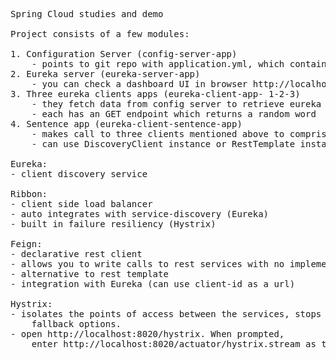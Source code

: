 <pre>
Spring Cloud studies and demo

Project consists of a few modules:

1. Configuration Server (config-server-app)
    - points to git repo with application.yml, which contains uri to eureka server
2. Eureka server (eureka-server-app)
    - you can check a dashboard UI in browser http://localhost:8010/
3. Three eureka clients apps (eureka-client-app- 1-2-3)
    - they fetch data from config server to retrieve eureka server uri, then register themselves on it
    - each has an GET endpoint which returns a random word
4. Sentence app (eureka-client-sentence-app)
    - makes call to three clients mentioned above to comprise a sentence
    - can use DiscoveryClient instance or RestTemplate instance hooked with Ribbon

Eureka:
- client discovery service

Ribbon:
- client side load balancer
- auto integrates with service-discovery (Eureka)
- built in failure resiliency (Hystrix)

Feign:
- declarative rest client
- allows you to write calls to rest services with no implementation code
- alternative to rest template
- integration with Eureka (can use client-id as a url)

Hystrix:
- isolates the points of access between the services, stops cascading failures across them and provides the 
    fallback options.
- open http://localhost:8020/hystrix. When prompted, 
    enter http://localhost:8020/actuator/hystrix.stream as the host to monitor.
</pre>
